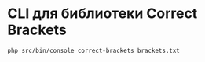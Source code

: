 CLI для библиотеки Correct Brackets
============================


~~~
php src/bin/console correct-brackets brackets.txt
~~~